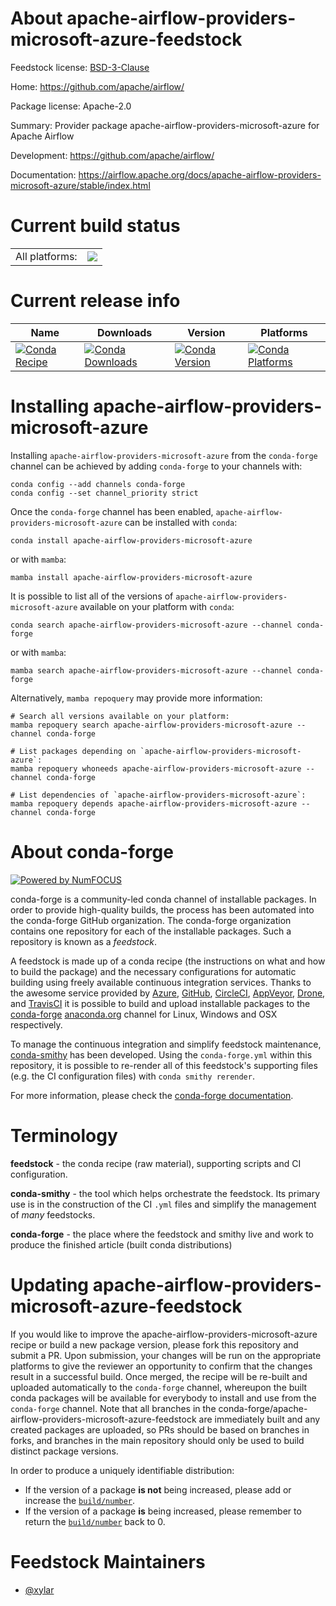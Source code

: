 About apache-airflow-providers-microsoft-azure-feedstock
========================================================

Feedstock license: [BSD-3-Clause](https://github.com/conda-forge/apache-airflow-providers-microsoft-azure-feedstock/blob/main/LICENSE.txt)

Home: https://github.com/apache/airflow/

Package license: Apache-2.0

Summary: Provider package apache-airflow-providers-microsoft-azure for Apache Airflow

Development: https://github.com/apache/airflow/

Documentation: https://airflow.apache.org/docs/apache-airflow-providers-microsoft-azure/stable/index.html

Current build status
====================


<table><tr><td>All platforms:</td>
    <td>
      <a href="https://dev.azure.com/conda-forge/feedstock-builds/_build/latest?definitionId=12058&branchName=main">
        <img src="https://dev.azure.com/conda-forge/feedstock-builds/_apis/build/status/apache-airflow-providers-microsoft-azure-feedstock?branchName=main">
      </a>
    </td>
  </tr>
</table>

Current release info
====================

| Name | Downloads | Version | Platforms |
| --- | --- | --- | --- |
| [![Conda Recipe](https://img.shields.io/badge/recipe-apache--airflow--providers--microsoft--azure-green.svg)](https://anaconda.org/conda-forge/apache-airflow-providers-microsoft-azure) | [![Conda Downloads](https://img.shields.io/conda/dn/conda-forge/apache-airflow-providers-microsoft-azure.svg)](https://anaconda.org/conda-forge/apache-airflow-providers-microsoft-azure) | [![Conda Version](https://img.shields.io/conda/vn/conda-forge/apache-airflow-providers-microsoft-azure.svg)](https://anaconda.org/conda-forge/apache-airflow-providers-microsoft-azure) | [![Conda Platforms](https://img.shields.io/conda/pn/conda-forge/apache-airflow-providers-microsoft-azure.svg)](https://anaconda.org/conda-forge/apache-airflow-providers-microsoft-azure) |

Installing apache-airflow-providers-microsoft-azure
===================================================

Installing `apache-airflow-providers-microsoft-azure` from the `conda-forge` channel can be achieved by adding `conda-forge` to your channels with:

```
conda config --add channels conda-forge
conda config --set channel_priority strict
```

Once the `conda-forge` channel has been enabled, `apache-airflow-providers-microsoft-azure` can be installed with `conda`:

```
conda install apache-airflow-providers-microsoft-azure
```

or with `mamba`:

```
mamba install apache-airflow-providers-microsoft-azure
```

It is possible to list all of the versions of `apache-airflow-providers-microsoft-azure` available on your platform with `conda`:

```
conda search apache-airflow-providers-microsoft-azure --channel conda-forge
```

or with `mamba`:

```
mamba search apache-airflow-providers-microsoft-azure --channel conda-forge
```

Alternatively, `mamba repoquery` may provide more information:

```
# Search all versions available on your platform:
mamba repoquery search apache-airflow-providers-microsoft-azure --channel conda-forge

# List packages depending on `apache-airflow-providers-microsoft-azure`:
mamba repoquery whoneeds apache-airflow-providers-microsoft-azure --channel conda-forge

# List dependencies of `apache-airflow-providers-microsoft-azure`:
mamba repoquery depends apache-airflow-providers-microsoft-azure --channel conda-forge
```


About conda-forge
=================

[![Powered by
NumFOCUS](https://img.shields.io/badge/powered%20by-NumFOCUS-orange.svg?style=flat&colorA=E1523D&colorB=007D8A)](https://numfocus.org)

conda-forge is a community-led conda channel of installable packages.
In order to provide high-quality builds, the process has been automated into the
conda-forge GitHub organization. The conda-forge organization contains one repository
for each of the installable packages. Such a repository is known as a *feedstock*.

A feedstock is made up of a conda recipe (the instructions on what and how to build
the package) and the necessary configurations for automatic building using freely
available continuous integration services. Thanks to the awesome service provided by
[Azure](https://azure.microsoft.com/en-us/services/devops/), [GitHub](https://github.com/),
[CircleCI](https://circleci.com/), [AppVeyor](https://www.appveyor.com/),
[Drone](https://cloud.drone.io/welcome), and [TravisCI](https://travis-ci.com/)
it is possible to build and upload installable packages to the
[conda-forge](https://anaconda.org/conda-forge) [anaconda.org](https://anaconda.org/)
channel for Linux, Windows and OSX respectively.

To manage the continuous integration and simplify feedstock maintenance,
[conda-smithy](https://github.com/conda-forge/conda-smithy) has been developed.
Using the ``conda-forge.yml`` within this repository, it is possible to re-render all of
this feedstock's supporting files (e.g. the CI configuration files) with ``conda smithy rerender``.

For more information, please check the [conda-forge documentation](https://conda-forge.org/docs/).

Terminology
===========

**feedstock** - the conda recipe (raw material), supporting scripts and CI configuration.

**conda-smithy** - the tool which helps orchestrate the feedstock.
                   Its primary use is in the construction of the CI ``.yml`` files
                   and simplify the management of *many* feedstocks.

**conda-forge** - the place where the feedstock and smithy live and work to
                  produce the finished article (built conda distributions)


Updating apache-airflow-providers-microsoft-azure-feedstock
===========================================================

If you would like to improve the apache-airflow-providers-microsoft-azure recipe or build a new
package version, please fork this repository and submit a PR. Upon submission,
your changes will be run on the appropriate platforms to give the reviewer an
opportunity to confirm that the changes result in a successful build. Once
merged, the recipe will be re-built and uploaded automatically to the
`conda-forge` channel, whereupon the built conda packages will be available for
everybody to install and use from the `conda-forge` channel.
Note that all branches in the conda-forge/apache-airflow-providers-microsoft-azure-feedstock are
immediately built and any created packages are uploaded, so PRs should be based
on branches in forks, and branches in the main repository should only be used to
build distinct package versions.

In order to produce a uniquely identifiable distribution:
 * If the version of a package **is not** being increased, please add or increase
   the [``build/number``](https://docs.conda.io/projects/conda-build/en/latest/resources/define-metadata.html#build-number-and-string).
 * If the version of a package **is** being increased, please remember to return
   the [``build/number``](https://docs.conda.io/projects/conda-build/en/latest/resources/define-metadata.html#build-number-and-string)
   back to 0.

Feedstock Maintainers
=====================

* [@xylar](https://github.com/xylar/)


